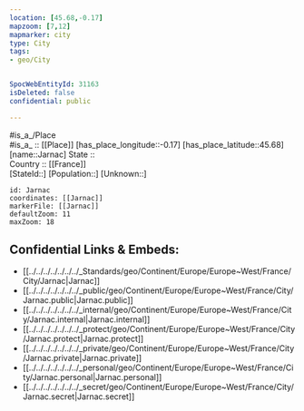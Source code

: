 ```yaml
---
location: [45.68,-0.17] 
mapzoom: [7,12] 
mapmarker: city 
type: City
tags:
- geo/City


SpocWebEntityId: 31163
isDeleted: false
confidential: public

---
```

#is_a_/Place  
#is_a_ :: [[Place]] 
[has_place_longitude::-0.17] 
[has_place_latitude::45.68] 
[name::Jarnac] 
State ::  
Country :: [[France]]  
[StateId::] 
[Population::] 
[Unknown::] 


```leaflet
id: Jarnac
coordinates: [[Jarnac]] 
markerFile: [[Jarnac]] 
defaultZoom: 11 
maxZoom: 18
```


## Confidential Links & Embeds: 
- [[../../../../../../../_Standards/geo/Continent/Europe/Europe~West/France/City/Jarnac|Jarnac]] 
- [[../../../../../../../_public/geo/Continent/Europe/Europe~West/France/City/Jarnac.public|Jarnac.public]] 
- [[../../../../../../../_internal/geo/Continent/Europe/Europe~West/France/City/Jarnac.internal|Jarnac.internal]] 
- [[../../../../../../../_protect/geo/Continent/Europe/Europe~West/France/City/Jarnac.protect|Jarnac.protect]] 
- [[../../../../../../../_private/geo/Continent/Europe/Europe~West/France/City/Jarnac.private|Jarnac.private]] 
- [[../../../../../../../_personal/geo/Continent/Europe/Europe~West/France/City/Jarnac.personal|Jarnac.personal]] 
- [[../../../../../../../_secret/geo/Continent/Europe/Europe~West/France/City/Jarnac.secret|Jarnac.secret]] 
